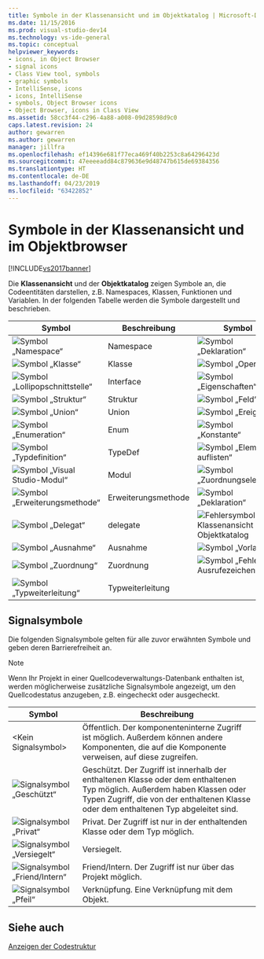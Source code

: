 ```yaml
---
title: Symbole in der Klassenansicht und im Objektkatalog | Microsoft-Dokumentation
ms.date: 11/15/2016
ms.prod: visual-studio-dev14
ms.technology: vs-ide-general
ms.topic: conceptual
helpviewer_keywords:
- icons, in Object Browser
- signal icons
- Class View tool, symbols
- graphic symbols
- IntelliSense, icons
- icons, IntelliSense
- symbols, Object Browser icons
- Object Browser, icons in Class View
ms.assetid: 58cc3f44-c296-4a88-a008-09d28598d9c0
caps.latest.revision: 24
author: gewarren
ms.author: gewarren
manager: jillfra
ms.openlocfilehash: ef14396e681f77eca469f40b2253c8a64296423d
ms.sourcegitcommit: 47eeeeadd84c879636e9d48747b615de69384356
ms.translationtype: HT
ms.contentlocale: de-DE
ms.lasthandoff: 04/23/2019
ms.locfileid: "63422852"
---
```

# <a name="class-view-and-object-browser-icons"></a>Symbole in der Klassenansicht und im Objektbrowser
[!INCLUDE[vs2017banner](../includes/vs2017banner.md)]

Die **Klassenansicht** und der **Objektkatalog** zeigen Symbole an, die Codeentitäten darstellen, z.B. Namespaces, Klassen, Funktionen und Variablen. In der folgenden Tabelle werden die Symbole dargestellt und beschrieben.  
  
|Symbol|Beschreibung|Symbol|Beschreibung|  
|----------|-----------------|----------|-----------------|  
|![Symbol „Namespace“](../ide/media/vxnamespace-icon.gif "vxNamespace_Icon")|Namespace|![Symbol „Deklaration“](../ide/media/vxmethod-icon.gif "vxMethod_Icon")|Methode oder Funktion|  
|![Symbol „Klasse“](../ide/media/vxclass-icon.gif "vxClass_Icon")|Klasse|![Symbol „Operator“](../ide/media/vxoperator-icon.gif "vxOperator_Icon")|Operator|  
|![Symbol „Lollipopschnittstelle“](../ide/media/vxinterface-icon.gif "vxInterface_Icon")|Interface|![Symbol „Eigenschaften“](../ide/media/vxproperty-icon.gif "vxProperty_Icon")|Eigenschaft|  
|![Symbol „Struktur“](../ide/media/vxstruct-icon.gif "vxStruct_Icon")|Struktur|![Symbol „Feld“](../ide/media/vxfield-icon.gif "vxField_Icon")|Feld oder Variable|  
|![Symbol „Union“](../ide/media/vxunion-icon.gif "vxUnion_Icon")|Union|![Symbol „Ereignis“](../ide/media/vxevent-icon.gif "vxEvent_Icon")|event|  
|![Symbol „Enumeration“](../ide/media/vxenum-icon.gif "vxEnum_Icon")|Enum|![Symbol „Konstante“](../ide/media/vxconstant-icon.gif "vxConstant_Icon")|Konstante|  
|![Symbol „Typdefinition“](../ide/media/vxtypedef-icon.gif "vxTypeDef_Icon")|TypeDef|![Symbol „Element auflisten“](../ide/media/vxenumitem-icon.gif "vxEnumItem_Icon")|Enum-Element|  
|![Symbol „Visual Studio-Modul“](../ide/media/vxmodule-icon.gif "vxModule_Icon")|Modul|![Symbol „Zuordnungselement“](../ide/media/vxmapitem-icon.gif "vxMapItem_Icon")|Zuordnungselement|  
|![Symbol „Erweiterungsmethode“](../ide/media/extensionmethod.gif "ExtensionMethod")|Erweiterungsmethode|![Symbol „Deklaration“](../ide/media/vxmethod-icon.gif "vxMethod_Icon")|Externe Deklaration|  
|![Symbol „Delegat“](../ide/media/vxdelegate-icon.gif "vxDelegate_Icon")|delegate|![Fehlersymbol für Klassenansicht und Objektkatalog](../ide/media/erroricon.gif "ErrorIcon")|Fehler|  
|![Symbol „Ausnahme“](../ide/media/vxexception-icon.gif "vxException_Icon")|Ausnahme|![Symbol „Vorlage“](../ide/media/vxtemplate-icon.gif "vxTemplate_Icon")|Vorlage|  
|![Symbol „Zuordnung“](../ide/media/vxmap-icon.gif "vxMap_Icon")|Zuordnung|![Symbol „Fehler – Ausrufezeichen“](../ide/media/vxerror-icon.gif "vxError_Icon")|Unbekannt|  
|![Symbol „Typweiterleitung“](../ide/media/ob-type-forward.gif "ob_type_forward")|Typweiterleitung|||  
  
## <a name="signal-icons"></a>Signalsymbole  
 Die folgenden Signalsymbole gelten für alle zuvor erwähnten Symbole und geben deren Barrierefreiheit an.  
  
> [!NOTE]
> Wenn Ihr Projekt in einer Quellcodeverwaltungs-Datenbank enthalten ist, werden möglicherweise zusätzliche Signalsymbole angezeigt, um den Quellcodestatus anzugeben, z.B. eingecheckt oder ausgecheckt.  
  
|Symbol|Beschreibung|  
|----------|-----------------|  
|\<Kein Signalsymbol>|Öffentlich. Der komponenteninterne Zugriff ist möglich. Außerdem können andere Komponenten, die auf die Komponente verweisen, auf diese zugreifen.|  
|![Signalsymbol „Geschützt“](../ide/media/vxsignal-icon-key.gif "vxSignal_Icon_Key")|Geschützt. Der Zugriff ist innerhalb der enthaltenen Klasse oder dem enthaltenen Typ möglich. Außerdem haben Klassen oder Typen Zugriff, die von der enthaltenen Klasse oder dem enthaltenen Typ abgeleitet sind.|  
|![Signalsymbol „Privat“](../ide/media/vxsignal-icon-lock.gif "vxSignal_Icon_Lock")|Privat. Der Zugriff ist nur in der enthaltenden Klasse oder dem Typ möglich.|  
|![Signalsymbol „Versiegelt“](../ide/media/vxsignal-icon-envelope.gif "vxSignal_Icon_Envelope")|Versiegelt.|  
|![Signalsymbol „Friend/Intern“](../ide/media/vxsignal-icon-diamond.gif "vxSignal_Icon_Diamond")|Friend/Intern. Der Zugriff ist nur über das Projekt möglich.|  
|![Signalsymbol „Pfeil“](../ide/media/vxsignal-icon-arrow.gif "vxSignal_Icon_Arrow")|Verknüpfung. Eine Verknüpfung mit dem Objekt.|  
  
## <a name="see-also"></a>Siehe auch  
 [Anzeigen der Codestruktur](../ide/viewing-the-structure-of-code.md)
